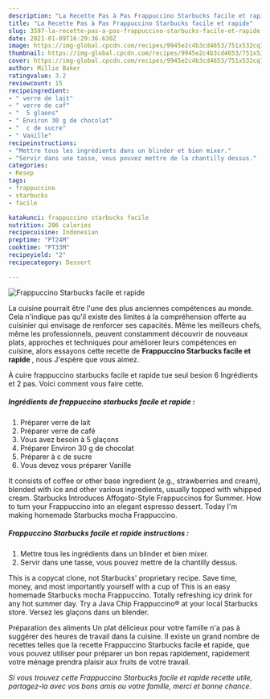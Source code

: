```yaml
---
description: "La Recette Pas à Pas Frappuccino Starbucks facile et rapide"
title: "La Recette Pas à Pas Frappuccino Starbucks facile et rapide"
slug: 3597-la-recette-pas-a-pas-frappuccino-starbucks-facile-et-rapide
date: 2021-01-09T16:29:36.630Z
image: https://img-global.cpcdn.com/recipes/9945e2c4b3cd4653/751x532cq70/frappuccino-starbucks-facile-et-rapide-photo-principale-de-la-recette.jpg
thumbnail: https://img-global.cpcdn.com/recipes/9945e2c4b3cd4653/751x532cq70/frappuccino-starbucks-facile-et-rapide-photo-principale-de-la-recette.jpg
cover: https://img-global.cpcdn.com/recipes/9945e2c4b3cd4653/751x532cq70/frappuccino-starbucks-facile-et-rapide-photo-principale-de-la-recette.jpg
author: Millie Baker
ratingvalue: 3.2
reviewcount: 15
recipeingredient:
- " verre de lait"
- " verre de caf"
- "  5 glaons"
- " Environ 30 g de chocolat"
- "  c de sucre"
- " Vanille"
recipeinstructions:
- "Mettre tous les ingrédients dans un blinder et bien mixer."
- "Servir dans une tasse, vous pouvez mettre de la chantilly dessus."
categories:
- Resep
tags:
- frappuccino
- starbucks
- facile

katakunci: frappuccino starbucks facile 
nutrition: 206 calories
recipecuisine: Indonesian
preptime: "PT24M"
cooktime: "PT33M"
recipeyield: "2"
recipecategory: Dessert

---
```



![Frappuccino Starbucks facile et rapide](https://img-global.cpcdn.com/recipes/9945e2c4b3cd4653/751x532cq70/frappuccino-starbucks-facile-et-rapide-photo-principale-de-la-recette.jpg)

La cuisine pourrait être l'une des plus anciennes compétences au monde. Cela n'indique pas qu'il existe des limites à la compréhension offerte au cuisinier qui envisage de renforcer ses capacités. Même les meilleurs chefs, même les professionnels, peuvent constamment découvrir de nouveaux plats, approches et techniques pour améliorer leurs compétences en cuisine, alors essayons cette recette de <strong> Frappuccino Starbucks facile et rapide </strong>, nous J'espère que vous aimez.

<!--inarticleads1-->

À cuire frappuccino starbucks facile et rapide tue seul besion 6 Ingrédients et 2 pas. Voici comment vous faire cette.

##### Ingrédients de frappuccino starbucks facile et rapide :

1. Préparer  verre de lait
1. Préparer  verre de café
1. Vous avez besoin  à 5 glaçons
1. Préparer  Environ 30 g de chocolat
1. Préparer  à c de sucre
1. Vous devez vous préparer  Vanille


It consists of coffee or other base ingredient (e.g., strawberries and cream), blended with ice and other various ingredients, usually topped with whipped cream. Starbucks Introduces Affogato-Style Frappuccinos for Summer. How to turn your Frappuccino into an elegant espresso dessert. Today I&#39;m making homemade Starbucks mocha Frappuccino. 

<!--inarticleads2-->

##### Frappuccino Starbucks facile et rapide instructions :

1. Mettre tous les ingrédients dans un blinder et bien mixer.
1. Servir dans une tasse, vous pouvez mettre de la chantilly dessus.


This is a copycat clone, not Starbucks&#39; proprietary recipe. Save time, money, and most importantly yourself with a cup of This is an easy homemade Starbucks mocha Frappuccino. Totally refreshing icy drink for any hot summer day. Try a Java Chip Frappuccino® at your local Starbucks store. Versez les glaçons dans un blender. 

<!--inarticleads1-->

<p>
Préparation des aliments Un plat délicieux pour votre famille n'a pas à suggérer des heures de travail dans la cuisine. Il existe un grand nombre de recettes telles que la recette Frappuccino Starbucks facile et rapide, que vous pouvez utiliser pour préparer un bon repas rapidement, rapidement votre ménage prendra plaisir aux fruits de votre travail.
</p>

<p>
<i>Si vous trouvez cette Frappuccino Starbucks facile et rapide recette utile, partagez-la avec vos bons amis ou votre famille, merci et bonne chance.</i>
</p>
